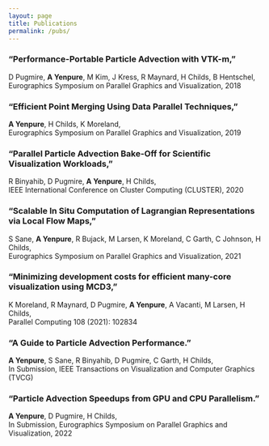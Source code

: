 ```yaml
---
layout: page
title: Publications
permalink: /pubs/
---
```


### “Performance-Portable Particle Advection with VTK-m,”
D Pugmire, **A Yenpure**, M Kim, J Kress, R Maynard, H Childs, B Hentschel,  
Eurographics Symposium on Parallel Graphics and Visualization, 2018

### “Efficient Point Merging Using Data Parallel Techniques,”
**A Yenpure**, H Childs, K Moreland,  
Eurographics Symposium on Parallel Graphics and Visualization, 2019

### “Parallel Particle Advection Bake-Off for Scientific Visualization Workloads,”
R Binyahib, D Pugmire, **A Yenpure**, H Childs,  
IEEE International Conference on Cluster Computing (CLUSTER), 2020

### “Scalable In Situ Computation of Lagrangian Representations via Local Flow Maps,”
S Sane, **A Yenpure**, R Bujack, M Larsen, K Moreland, C Garth, C Johnson, H Childs,  
Eurographics Symposium on Parallel Graphics and Visualization, 2021

### “Minimizing development costs for efficient many-core visualization using MCD3,”
K Moreland, R Maynard, D Pugmire, **A Yenpure**, A Vacanti, M Larsen, H Childs,  
Parallel Computing 108 (2021): 102834

### “A Guide to Particle Advection Performance.” 
**A Yenpure**, S Sane, R Binyahib, D Pugmire, C Garth, H Childs,  
In Submission, IEEE Transactions on Visualization and Computer Graphics (TVCG)

### “Particle Advection Speedups from GPU and CPU Parallelism.” 
**A Yenpure**, D Pugmire, H Childs,  
In Submission, Eurographics Symposium on Parallel Graphics and Visualization, 2022


